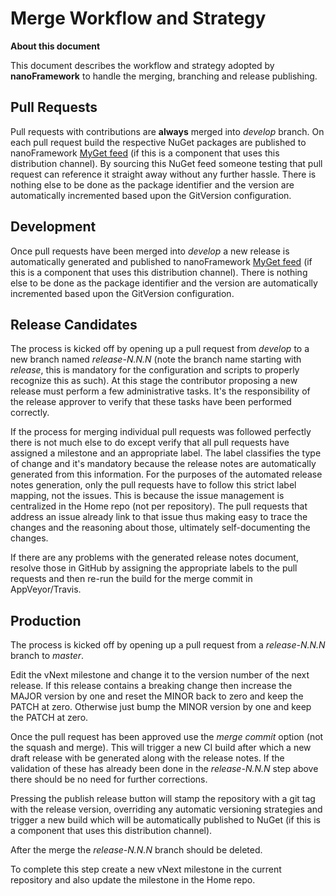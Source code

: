 # Merge Workflow and Strategy

**About this document**

This document describes the workflow and strategy adopted by **nanoFramework** to handle the merging, branching and release publishing.


## Pull Requests

Pull requests with contributions are **always** merged into _develop_ branch. 
On each pull request build the respective NuGet packages are published to nanoFramework [MyGet feed](https://www.myget.org/feed/Packages/nanoframework-dev) (if this is a component that uses this distribution channel). By sourcing this NuGet feed someone testing that pull request can reference it straight away without any further hassle.
There is nothing else to be done as the package identifier and the version are automatically incremented based upon the GitVersion configuration.


## Development

Once pull requests have been merged into _develop_ a new release is automatically generated and published to nanoFramework [MyGet feed](https://www.myget.org/feed/Packages/nanoframework-dev) (if this is a component that uses this distribution channel). 
There is nothing else to be done as the package identifier and the version are automatically incremented based upon the GitVersion configuration.


## Release Candidates

The process is kicked off by opening up a pull request from _develop_ to a new branch named _release-N.N.N_ (note the branch name starting with _release_, this is mandatory for the configuration and scripts to properly recognize this as such).
At this stage the contributor proposing a new release must perform a few administrative tasks. It's the responsibility of the release approver to verify that these tasks have been performed correctly.

If the process for merging individual pull requests was followed perfectly there is not much else to do except verify that all pull requests have assigned a milestone and an appropriate label.
The label classifies the type of change and it's mandatory because the release notes are automatically generated from this information. 
For the purposes of the automated release notes generation, only the pull requests have to follow this strict label mapping, not the issues. This is because the issue management is centralized in the Home repo (not per repository).
The pull requests that address an issue already link to that issue thus making easy to trace the changes and the reasoning about those, ultimately self-documenting the changes.

If there are any problems with the generated release notes document, resolve those in GitHub by assigning the appropriate labels to the pull requests and then re-run the build for the merge commit in AppVeyor/Travis.


## Production

The process is kicked off by opening up a pull request from a _release-N.N.N_ branch to _master_.

Edit the vNext milestone and change it to the version number of the next release. If this release contains a breaking change then increase the MAJOR version by one and reset the MINOR back to zero and keep the PATCH at zero. Otherwise just bump the MINOR version by one and keep the PATCH at zero.

Once the pull request has been approved use the _merge commit_ option (not the squash and merge). This will trigger a new CI build after which a new draft release with be generated along with the release notes. If the validation of these has already been done in the _release-N.N.N_ step above there should be no need for further corrections.

Pressing the publish release button will stamp the repository with a git tag with the release version, overriding any automatic versioning strategies and trigger a new build which will be automatically published to NuGet (if this is a component that uses this distribution channel).

After the merge the _release-N.N.N_ branch should be deleted.

To complete this step create a new vNext milestone in the current repository and also update the milestone in the Home repo.
